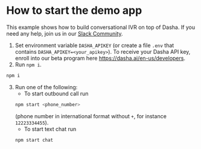 # How to start the demo app

This example shows how to build conversational IVR on top of Dasha. If you need any help, join us in our [Slack Community](https://join.slack.com/t/dashacommunity/shared_invite/zt-jhibmznm-kiQ336q5IqYtK6EnYyV_Nw).

1. Set environment variable `DASHA_APIKEY` (or create a file `.env` that contains `DASHA_APIKEY=<your_apikey>`). To receive your Dasha API key, enroll into our beta program here https://dasha.ai/en-us/developers.
2. Run `npm i`.
```sh
npm i
```
3. Run one of the following:
    * To start outbound call run
    ```sh
    npm start <phone_number>
    ```
     (phone number in international format without `+`, for instance `12223334455`).
    * To start text chat run
    ```sh
    npm start chat
    ```
